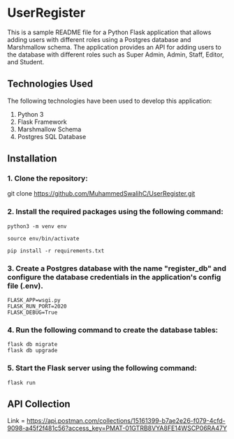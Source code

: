 # UserRegister

This is a sample README file for a Python Flask application that allows adding users with different roles using a Postgres database and Marshmallow schema. The application provides an API for adding users to the database with different roles such as Super Admin, Admin, Staff, Editor, and Student.

## Technologies Used

The following technologies have been used to develop this application:

1. Python 3
2. Flask Framework
3. Marshmallow Schema
4. Postgres SQL Database

## Installation

### 1. Clone the repository:

git clone https://github.com/MuhammedSwalihC/UserRegister.git

### 2. Install the required packages using the following command:

    python3 -m venv env

    source env/bin/activate

    pip install -r requirements.txt

### 3. Create a Postgres database with the name "register_db" and configure the database credentials in the application's config file (.env).

    FLASK_APP=wsgi.py
    FLASK_RUN_PORT=2020
    FLASK_DEBUG=True

### 4. Run the following command to create the database tables:

    flask db migrate
    flask db upgrade

### 5. Start the Flask server using the following command:

    flask run

## API Collection

Link = <https://api.postman.com/collections/15161399-b7ae2e26-f079-4cfd-9098-a45f2f481c56?access_key=PMAT-01GTRB8VYA8FE14WSCP06RA47Y>
